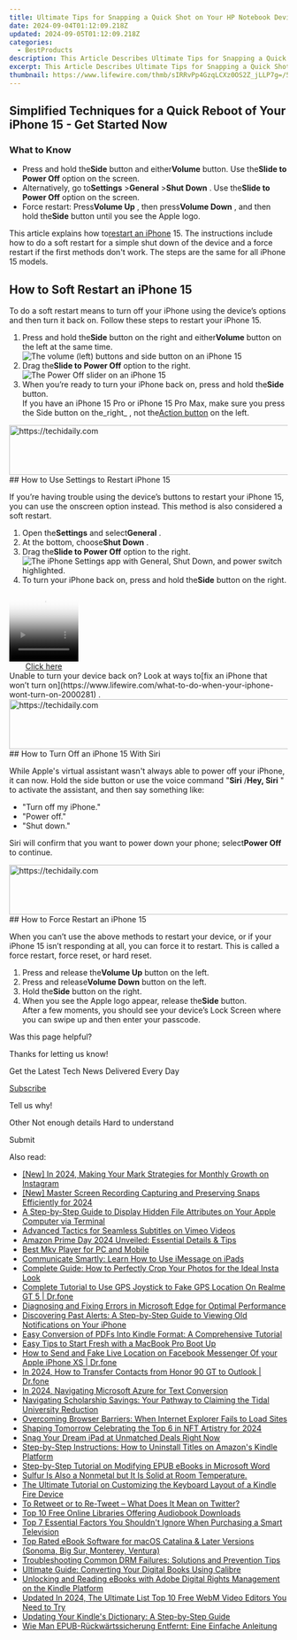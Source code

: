 ```yaml
---
title: Ultimate Tips for Snapping a Quick Shot on Your HP Notebook Device
date: 2024-09-04T01:12:09.218Z
updated: 2024-09-05T01:12:09.218Z
categories:
  - BestProducts
description: This Article Describes Ultimate Tips for Snapping a Quick Shot on Your HP Notebook Device
excerpt: This Article Describes Ultimate Tips for Snapping a Quick Shot on Your HP Notebook Device
thumbnail: https://www.lifewire.com/thmb/sIRRvPp4GzqLCXz0OS2Z_jLLP7g=/540x405/filters:no_upscale():max_bytes(150000):strip_icc():format(webp)/001-how-to-screenshot-on-an-hp-laptop-5113272-795821d7ca3f4efe9e389737f59551f4.jpg
---
```


## Simplified Techniques for a Quick Reboot of Your iPhone 15 - Get Started Now
### What to Know

* Press and hold the**Side** button and either**Volume** button. Use the**Slide to Power Off** option on the screen.
* Alternatively, go to**Settings** \>**General** \>**Shut Down** . Use the**Slide to Power Off** option on the screen.
* Force restart: Press**Volume Up** , then press**Volume Down** , and then hold the**Side** button until you see the Apple logo.

 This article explains how to[restart an iPhone](https://www.lifewire.com/how-to-restart-iphone-2000288) 15\. The instructions include how to do a soft restart for a simple shut down of the device and a force restart if the first methods don't work. The steps are the same for all iPhone 15 models.

## How to Soft Restart an iPhone 15

 To do a soft restart means to turn off your iPhone using the device’s options and then turn it back on. Follow these steps to restart your iPhone 15.

1. Press and hold the**Side** button on the right and either**Volume** button on the left at the same time.  
![The volume (left) buttons and side button on an iPhone 15](https://www.lifewire.com/thmb/TmHUOU_P6SpM3wMTkgaBlQ6knbg=/1500x0/filters:no_upscale():max_bytes(150000):strip_icc():format(webp)/Side-and-Volume-buttons-on-iPhone-15-Pro-ce7f29a6f4bb4cf3bb66ea8b0b928ba3.jpg)
2. Drag the**Slide to Power Off** option to the right.  
![The Power Off slider on an iPhone 15](https://www.lifewire.com/thmb/_gkqlHLFwAAe43qTejESczVRQeE=/1500x0/filters:no_upscale():max_bytes(150000):strip_icc():format(webp)/iPhone15-Power-Off-Slider-8662940-84a3f064e5dc4278b8c8abb4a8bcbf56-a833a36d8094471694b628adb004cc60.jpg)
3. When you’re ready to turn your iPhone back on, press and hold the**Side** button.  
 If you have an iPhone 15 Pro or iPhone 15 Pro Max, make sure you press the Side button on the_right_ , not the[Action button](https://www.lifewire.com/use-action-button-on-iphone-15-pro-7972021) on the left.

<!-- affiliate ads begin -->
<a href="https://electronicx.pxf.io/c/5597632/1167086/14483" target="_top" id="1167086">
  <img src="//a.impactradius-go.com/display-ad/14483-1167086" border="0" alt="https://techidaily.com" width="728" height="90"/>
</a>
<img height="0" width="0" src="https://electronicx.pxf.io/i/5597632/1167086/14483" style="position:absolute;visibility:hidden;" border="0" />
<!-- affiliate ads end -->
## How to Use Settings to Restart iPhone 15

 If you’re having trouble using the device’s buttons to restart your iPhone 15, you can use the onscreen option instead. This method is also considered a soft restart.

1. Open the**Settings** and select**General** .
2. At the bottom, choose**Shut Down** .
3. Drag the**Slide to Power Off** option to the right.  
![The iPhone Settings app with General, Shut Down, and power switch highlighted.](https://www.lifewire.com/thmb/qkqSasRdubWydWHUBG5CkQeJstI=/1500x0/filters:no_upscale():max_bytes(150000):strip_icc():format(webp)/Turn-Of-iPhone-15-Pro-in-Settings-6be83e8413504c42b9bc2f146153f7da.jpg)
4. To turn your iPhone back on, press and hold the**Side** button on the right.  
<!-- affiliate ads begin -->
<span id="1374819">
					<video width="125" height="125" style="cursor:pointer"
           poster="//a.impactradius-go.com/display-clicktoplayimage/1374819.png"
           onclick="if(!this.playClicked){this.play();this.setAttribute('controls',true);this.playClicked=true;}">
	   <source src="//a.impactradius-go.com/display-ad/15852-1374819">
	   <img src="//a.impactradius-go.com/display-clicktoplayimage/1374819.png" style="border: none; height: 100%; width: 100%; object-fit: contain">
	</video>
	<div style="width:125px;text-align:center"><a href="javascript:window.open(decodeURIComponent('https%3A%2F%2Fthefitville.pxf.io%2Fc%2F5597632%2F1374819%2F15852'), '_blank');void(0);">Click here</a></div>
</span>
<img height="0" width="0" src="https://imp.pxf.io/i/5597632/1374819/15852" style="position:absolute;visibility:hidden;" border="0" />
<!-- affiliate ads end -->
 Unable to turn your device back on? Look at ways to[fix an iPhone that won’t turn on](https://www.lifewire.com/what-to-do-when-your-iphone-wont-turn-on-2000281) .

<!-- affiliate ads begin -->
<a href="https://appsumo.8odi.net/c/5597632/2100534/7443" target="_top" id="2100534">
  <img src="//a.impactradius-go.com/display-ad/7443-2100534" border="0" alt="https://techidaily.com" width="728" height="90"/>
</a>
<img height="0" width="0" src="https://appsumo.8odi.net/i/5597632/2100534/7443" style="position:absolute;visibility:hidden;" border="0" />
<!-- affiliate ads end -->
## How to Turn Off an iPhone 15 With Siri

 While Apple's virtual assistant wasn't always able to power off your iPhone, it can now. Hold the side button or use the voice command "**Siri** /**Hey, Siri** " to activate the assistant, and then say something like:

* "Turn off my iPhone."
* "Power off."
* "Shut down."

 Siri will confirm that you want to power down your phone; select**Power Off** to continue.

<!-- affiliate ads begin -->
<a href="https://aligracehair.sjv.io/c/5597632/1880976/19272" target="_top" id="1880976">
  <img src="//a.impactradius-go.com/display-ad/19272-1880976" border="0" alt="https://techidaily.com" width="728" height="90"/>
</a>
<img height="0" width="0" src="https://aligracehair.sjv.io/i/5597632/1880976/19272" style="position:absolute;visibility:hidden;" border="0" />
<!-- affiliate ads end -->
## How to Force Restart an iPhone 15

 When you can’t use the above methods to restart your device, or if your iPhone 15 isn’t responding at all, you can force it to restart. This is called a force restart, force reset, or hard reset.

1. Press and release the**Volume Up** button on the left.
2. Press and release**Volume Down** button on the left.
3. Hold the**Side** button on the right.
4. When you see the Apple logo appear, release the**Side** button.  
 After a few moments, you should see your device’s Lock Screen where you can swipe up and then enter your passcode.

Was this page helpful?

Thanks for letting us know!

 Get the Latest Tech News Delivered Every Day

[Subscribe](https://www.lifewire.com/#)

Tell us why!

 Other  Not enough details  Hard to understand

 Submit

<ins class="adsbygoogle"
     style="display:block"
     data-ad-format="autorelaxed"
     data-ad-client="ca-pub-7571918770474297"
     data-ad-slot="1223367746"></ins>



<ins class="adsbygoogle"
     style="display:block"
     data-ad-client="ca-pub-7571918770474297"
     data-ad-slot="8358498916"
     data-ad-format="auto"
     data-full-width-responsive="true"></ins>

<span class="atpl-alsoreadstyle">Also read:</span>
<div><ul>
<li><a href="https://instagram-clips.techidaily.com/new-in-2024-making-your-mark-strategies-for-monthly-growth-on-instagram/"><u>[New] In 2024, Making Your Mark  Strategies for Monthly Growth on Instagram</u></a></li>
<li><a href="https://snapchat-videos.techidaily.com/new-master-screen-recording-capturing-and-preserving-snaps-efficiently-for-2024/"><u>[New] Master Screen Recording  Capturing and Preserving Snaps Efficiently for 2024</u></a></li>
<li><a href="https://tech-renaissance.techidaily.com/a-step-by-step-guide-to-display-hidden-file-attributes-on-your-apple-computer-via-terminal/"><u>A Step-by-Step Guide to Display Hidden File Attributes on Your Apple Computer via Terminal</u></a></li>
<li><a href="https://vimeo-videos.techidaily.com/advanced-tactics-for-seamless-subtitles-on-vimeo-videos/"><u>Advanced Tactics for Seamless Subtitles on Vimeo Videos</u></a></li>
<li><a href="https://tech-renaissance.techidaily.com/amazon-prime-day-2024-unveiled-essential-details-and-tips/"><u>Amazon Prime Day 2024 Unveiled: Essential Details & Tips</u></a></li>
<li><a href="https://extra-lessons.techidaily.com/best-mkv-player-for-pc-and-mobile/"><u>Best Mkv Player for PC and Mobile</u></a></li>
<li><a href="https://tech-renaissance.techidaily.com/communicate-smartly-learn-how-to-use-imessage-on-ipads/"><u>Communicate Smartly: Learn How to Use iMessage on iPads</u></a></li>
<li><a href="https://tech-renaissance.techidaily.com/complete-guide-how-to-perfectly-crop-your-photos-for-the-ideal-insta-look/"><u>Complete Guide: How to Perfectly Crop Your Photos for the Ideal Insta Look</u></a></li>
<li><a href="https://fake-location.techidaily.com/complete-tutorial-to-use-gps-joystick-to-fake-gps-location-on-realme-gt-5-drfone-by-drfone-virtual-android/"><u>Complete Tutorial to Use GPS Joystick to Fake GPS Location On Realme GT 5 | Dr.fone</u></a></li>
<li><a href="https://tech-renaissance.techidaily.com/diagnosing-and-fixing-errors-in-microsoft-edge-for-optimal-performance/"><u>Diagnosing and Fixing Errors in Microsoft Edge for Optimal Performance</u></a></li>
<li><a href="https://tech-renaissance.techidaily.com/discovering-past-alerts-a-step-by-step-guide-to-viewing-old-notifications-on-your-iphone/"><u>Discovering Past Alerts: A Step-by-Step Guide to Viewing Old Notifications on Your iPhone</u></a></li>
<li><a href="https://tech-renaissance.techidaily.com/easy-conversion-of-pdfs-into-kindle-format-a-comprehensive-tutorial/"><u>Easy Conversion of PDFs Into Kindle Format: A Comprehensive Tutorial</u></a></li>
<li><a href="https://tech-renaissance.techidaily.com/easy-tips-to-start-fresh-with-a-macbook-pro-boot-up/"><u>Easy Tips to Start Fresh with a MacBook Pro Boot Up</u></a></li>
<li><a href="https://location-social.techidaily.com/how-to-send-and-fake-live-location-on-facebook-messenger-of-your-apple-iphone-xs-drfone-by-drfone-virtual-ios/"><u>How to Send and Fake Live Location on Facebook Messenger Of your Apple iPhone XS | Dr.fone</u></a></li>
<li><a href="https://android-transfer.techidaily.com/in-2024-how-to-transfer-contacts-from-honor-90-gt-to-outlook-drfone-by-drfone-transfer-from-android-transfer-from-android/"><u>In 2024, How to Transfer Contacts from Honor 90 GT to Outlook | Dr.fone</u></a></li>
<li><a href="https://extra-approaches.techidaily.com/in-2024-navigating-microsoft-azure-for-text-conversion/"><u>In 2024, Navigating Microsoft Azure for Text Conversion</u></a></li>
<li><a href="https://tech-renaissance.techidaily.com/navigating-scholarship-savings-your-pathway-to-claiming-the-tidal-university-reduction/"><u>Navigating Scholarship Savings: Your Pathway to Claiming the Tidal University Reduction</u></a></li>
<li><a href="https://win-solutions.techidaily.com/overcoming-browser-barriers-when-internet-explorer-fails-to-load-sites/"><u>Overcoming Browser Barriers: When Internet Explorer Fails to Load Sites</u></a></li>
<li><a href="https://extra-support.techidaily.com/shaping-tomorrow-celebrating-the-top-6-in-nft-artistry-for-2024/"><u>Shaping Tomorrow  Celebrating the Top 6 in NFT Artistry for 2024</u></a></li>
<li><a href="https://tech-renaissance.techidaily.com/snag-your-dream-ipad-at-unmatched-deals-right-now/"><u>Snag Your Dream iPad at Unmatched Deals Right Now</u></a></li>
<li><a href="https://tech-renaissance.techidaily.com/step-by-step-instructions-how-to-uninstall-titles-on-amazons-kindle-platform/"><u>Step-by-Step Instructions: How to Uninstall Titles on Amazon's Kindle Platform</u></a></li>
<li><a href="https://tech-renaissance.techidaily.com/step-by-step-tutorial-on-modifying-epub-ebooks-in-microsoft-word/"><u>Step-by-Step Tutorial on Modifying EPUB eBooks in Microsoft Word</u></a></li>
<li><a href="https://tech-renaissance.techidaily.com/sulfur-is-also-a-nonmetal-but-it-is-solid-at-room-temperature/"><u>Sulfur Is Also a Nonmetal but It Is Solid at Room Temperature.</u></a></li>
<li><a href="https://tech-renaissance.techidaily.com/the-ultimate-tutorial-on-customizing-the-keyboard-layout-of-a-kindle-fire-device/"><u>The Ultimate Tutorial on Customizing the Keyboard Layout of a Kindle Fire Device</u></a></li>
<li><a href="https://tech-recovery.techidaily.com/to-retweet-or-to-re-tweet-what-does-it-mean-on-twitter/"><u>To Retweet or to Re-Tweet – What Does It Mean on Twitter?</u></a></li>
<li><a href="https://tech-renaissance.techidaily.com/top-10-free-online-libraries-offering-audiobook-downloads/"><u>Top 10 Free Online Libraries Offering Audiobook Downloads</u></a></li>
<li><a href="https://tech-renaissance.techidaily.com/top-7-essential-factors-you-shouldnt-ignore-when-purchasing-a-smart-television/"><u>Top 7 Essential Factors You Shouldn't Ignore When Purchasing a Smart Television</u></a></li>
<li><a href="https://tech-renaissance.techidaily.com/top-rated-ebook-software-for-macos-catalina-and-later-versions-sonoma-big-sur-monterey-ventura/"><u>Top Rated eBook Software for macOS Catalina & Later Versions (Sonoma, Big Sur, Monterey, Ventura)</u></a></li>
<li><a href="https://tech-renaissance.techidaily.com/troubleshooting-common-drm-failures-solutions-and-prevention-tips/"><u>Troubleshooting Common DRM Failures: Solutions and Prevention Tips</u></a></li>
<li><a href="https://tech-renaissance.techidaily.com/ultimate-guide-converting-your-digital-books-using-calibre/"><u>Ultimate Guide: Converting Your Digital Books Using Calibre</u></a></li>
<li><a href="https://tech-renaissance.techidaily.com/unlocking-and-reading-ebooks-with-adobe-digital-rights-management-on-the-kindle-platform/"><u>Unlocking and Reading eBooks with Adobe Digital Rights Management on the Kindle Platform</u></a></li>
<li><a href="https://ai-video-apps.techidaily.com/updated-in-2024-the-ultimate-list-top-10-free-webm-video-editors-you-need-to-try/"><u>Updated In 2024, The Ultimate List Top 10 Free WebM Video Editors You Need to Try</u></a></li>
<li><a href="https://tech-renaissance.techidaily.com/updating-your-kindles-dictionary-a-step-by-step-guide/"><u>Updating Your Kindle's Dictionary: A Step-by-Step Guide</u></a></li>
<li><a href="https://tech-renaissance.techidaily.com/wie-man-epub-ruckwartssicherung-entfernt-eine-einfache-anleitung/"><u>Wie Man EPUB-Rückwärtssicherung Entfernt: Eine Einfache Anleitung</u></a></li>
</ul></div>
